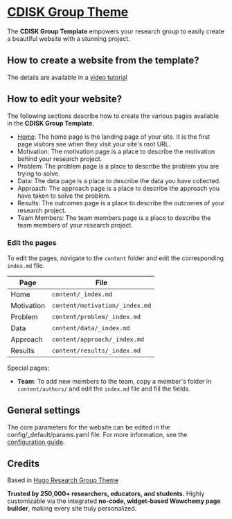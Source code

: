 # [CDISK Group Theme](https://github.com/wowchemy/starter-hugo-research-group)

The **CDISK Group Template** empowers your research group to easily create a beautiful website with a stunning project.

## How to create a website from the template?

The details are available in a [video tutorial](https://www.youtube.com/watch?v=vnYJDUtObVU)

## How to edit your website?

The following sections describe how to create the various pages available in the **CDISK Group Template**.

- [Home](#home): The home page is the landing page of your site. It is the first page visitors see when they visit your site's root URL.
- Motivation: The motivation page is a place to describe the motivation behind your research project.
- Problem: The problem page is a place to describe the problem you are trying to solve.
- Data: The data page is a place to describe the data you have collected.
- Approach: The approach page is a place to describe the approach you have taken to solve the problem.
- Results: The outcomes page is a place to describe the outcomes of your research project.
- Team Members: The team members page is a place to describe the team members of your research project.

### Edit the pages

To edit the pages, navigate to the `content` folder and edit the corresponding `index.md` file.

| Page       | File                           |
| ---------- | ------------------------------ |
| Home       | `content/_index.md`            |
| Motivation | `content/motivation/_index.md` |
| Problem    | `content/problem/_index.md`    |
| Data       | `content/data/_index.md`       |
| Approach   | `content/approach/_index.md`   |
| Results    | `content/results/_index.md`    |

Special pages:

- **Team**: To add new members to the team, copy a member's folder in `content/authors/` and edit the `index.md` file and fill the fields.

## General settings

The core parameters for the website can be edited in the config/\_default/params.yaml file. For more information, see the [configuration guide](https://wowchemy.com/docs/getting-started/get-started/#customize-it).

## Credits

Based in [Hugo Research Group Theme](https://github.com/wowchemy/starter-hugo-research-group)

️**Trusted by 250,000+ researchers, educators, and students.** Highly customizable via the integrated **no-code, widget-based Wowchemy page builder**, making every site truly personalized.
